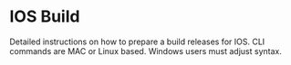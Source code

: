 <div class="page-header">
  <h1  id="page-title">IOS Build</h1>
</div>

Detailed instructions on how to prepare a build releases for IOS. CLI commands are MAC or Linux based. Windows users must adjust syntax.
